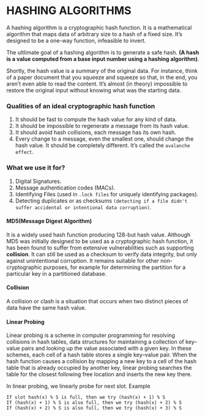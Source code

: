 # HASHING ALGORITHMS
A hashing algorithm is a cryptographic hash function. It is a mathematical algorithm that maps data of arbitrary size to a hash of a fixed size. It’s designed to be a one-way function, infeasible to invert.

The ultlimate goal of a hashing algorithm is to generate a safe hash.
**(A hash is a value computed from a base input number using a hashing algorithm)**.

Shortly, the hash value is a summary of the original data. For instance, think of a paper document that you squeeze and squeeze so that, in the end, you aren’t even able to read the content. It’s almost (in theory) impossible to restore the original input without knowing what was the starting data.

### Qualities of an ideal cryptographic hash function
1. It should be fast to compute the hash value for any kind of data.
2. It should be impossible to regenerate a message from its hash value.
3. It should avoid hash collisions, each message has its own hash.
4. Every change to a message, even the smallest one, should change the hash value. It should be completely different. It’s called the `avalanche effect`.


### What we use it for?
1. Digital Signatures.
2. Message authentication codes (MACs).
3. Identifying Files (used in `.lock files` for uniquely identifying packages).
4. Detecting duplicates or as checksums `(detecting if a file didn't suffer accidental or intentional data corruption)`.


#### MD5(Message Digest Algorithm)
It is a widely used hash function producing 128-but hash value. Although MD5 was initially designed to be used as a cryptographic hash function, it has been found to suffer from extensive vulnerabilities such as supporting **collision**. It can still be used as a checksum to verify data integrity, but only against unintentional corruption. It remains suitable for other non-cryptographic purposes, for example for determining the partition for a particular key in a partitioned database.

#### Collision
A collision or clash is a situation that occurs when two distinct pieces of data have the same hash value.


#### Linear Probing
Linear probing is a scheme in computer programming for resolving collisions in hash tables, data structures for maintaining a collection of key–value pairs and looking up the value associated with a given key. In these schemes, each cell of a hash table stores a single key–value pair. When the hash function causes a collision by mapping a new key to a cell of the hash table that is already occupied by another key, linear probing searches the table for the closest following free location and inserts the new key there.

In linear probing, we linearly probe for next slot. Example
```
If slot hash(x) % S is full, then we try (hash(x) + 1) % S
If (hash(x) + 1) % S is also full, then we try (hash(x) + 2) % S
If (hash(x) + 2) % S is also full, then we try (hash(x) + 3) % S 
```
